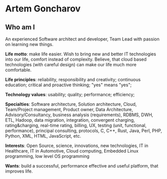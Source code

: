 # Artem Goncharov

## Who am I

An experienced Software architect and developer, Team Lead with passion on learning new things.

**Life motto**: make life easier. Wish to bring new and better IT technologies into our life, comfort instead of complexity. Believe, that cloud based technologies (with careful design) can make our life much more comfortable.

**Life principles**: reliability, responsibility and creativity; continuous education; critical and proactive thinking; "yes" means "yes";

**Technology values**: usability; quality; performance; efficiency;

**Specialties**: Software architecture, Solution architecture, Cloud, Team/Project management, Product owner, Data Architecture, Advisory/Consultancy, business analysis (requirements), RDBMS, DWH, ETL, Hadoop, data migration, integration, convergent charging, rating&charging, real-time rating, billing, UX, testing (unit, functional, performance), principal consulting, protocols, C, C++, Rust, Java, Perl, PHP, Python, XML, HTML, JavaScript, etc.

**Interests**: Open Source, science, innovations, new technologies, IT in Healthcare, IT in Automotive, Cloud computing, Embedded Linux programming, low level OS programming

**Wants**: build a successful, performance effective and useful platform, that improves life.
